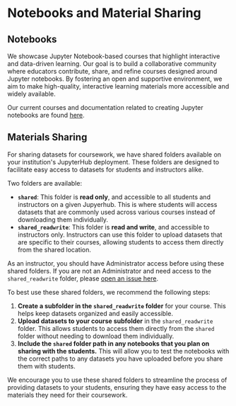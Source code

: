 # Notebooks and Material Sharing

## Notebooks

We showcase Jupyter Notebook-based courses that highlight interactive and data-driven learning. Our goal is to build a collaborative community where educators contribute, share, and refine courses designed around Jupyter notebooks. By fostering an open and supportive environment, we aim to make high-quality, interactive learning materials more accessible and widely available.

Our current courses and documentation related to creating Jupyter notebooks are found [here](https://cal-icor.github.io/textbook/intro.html).

## Materials Sharing

For sharing datasets for coursework, we have shared folders available on your institution's JupyterHub deployment. These folders are designed to facilitate easy access to datasets for students and instructors alike.

Two folders are available:

- **`shared`**: This folder is **read only**, and accessible to all students and instructors on a given Jupyerhub. This is where students will access datasets that are commonly used across various courses instead of downloading them individually.
- **`shared_readwrite`**: This folder is **read and write**, and accessible to instructors only. Instructors can use this folder to upload datasets that are specific to their courses, allowing students to access them directly from the shared location.

As an instructor, you should have Administrator access before using these shared folders. If you are not an Administrator and need access to the `shared_readwrite` folder, please [open an issue here](https://github.com/cal-icor/cal-icor-hubs/issues/new?template=admin_request.yaml).

To best use these shared folders, we recommend the following steps:

1. **Create a subfolder in the `shared_readwrite` folder** for your course. This helps keep datasets organized and easily accessible.
2. **Upload datasets to your course subfolder** in the `shared_readwrite` folder. This allows students to access them directly from the `shared` folder without needing to download them individually.
3. **Include the `shared` folder path in any notebooks that you plan on sharing with the students.** This will allow you to test the notebooks with the correct paths to any datasets you have uploaded before you share them with students.

We encourage you to use these shared folders to streamline the process of providing datasets to your students, ensuring they have easy access to the materials they need for their coursework.
